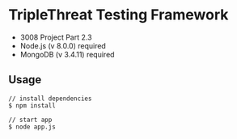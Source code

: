 # TripleThreat Testing Framework
- 3008 Project Part 2.3
- Node.js (v 8.0.0) required
- MongoDB (v 3.4.11) required

## Usage

```
// install dependencies
$ npm install

// start app
$ node app.js
```
